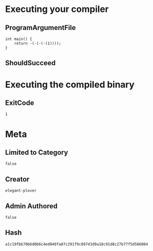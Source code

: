 # Executing your compiler

## ProgramArgumentFile

```
int main() {
    return -(-(-(-(1))));
}
```

## ShouldSucceed

# Executing the compiled binary

## ExitCode

```
1
```

# Meta

## Limited to Category

```
false
```

## Creator

```
elegant-plover
```

## Admin Authored

```
false
```

## Hash

```
a1c19fbb70b6d0b6c4ed040fa87c291f9c89743d9a18c91d8c27b77f5d586084
```
